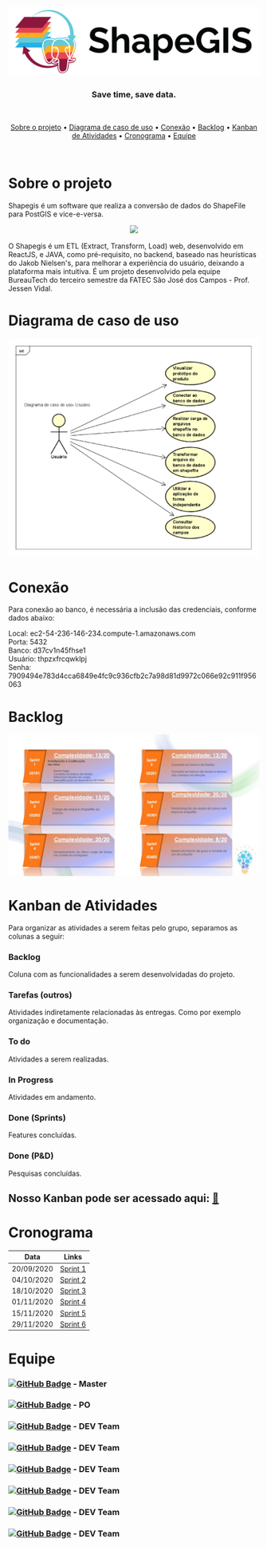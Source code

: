 <div align="center">
    <img src="/assets/images/png/shapegis-logo.png">
</div>

<h3 align="center"> 
Save time, save data. </h3> <br>

 <p align="center">
    <a href="#Sobre-o-projeto">Sobre o projeto</a> •
    <a href="#Diagrama-de-caso-de-uso">Diagrama de caso de uso</a> •
    <a href="#Conexão">Conexão</a> •
    <a href="#Backlog">Backlog</a> •
    <a href="#Kanban-de-Atividades">Kanban de Atividades</a> •
    <a href="#Cronograma">Cronograma</a> •
    <a href="#Equipe">Equipe</a>
 </p> 
 <br>

# Sobre o projeto 
 
Shapegis é um software que realiza a conversão de dados do ShapeFile para PostGIS e vice-e-versa.  

<div align="center">
    <img src="/assets/images/gif/tour-sprint2.gif">
</div>

O Shapegis é um ETL (Extract, Transform, Load) web, desenvolvido em ReactJS, e JAVA, como pré-requisito, no backend, baseado nas heurísticas do Jakob Nielsen's, para melhorar a experiência do usuário, deixando a plataforma mais intuitiva. É um projeto desenvolvido pela equipe BureauTech do terceiro semestre da FATEC São José dos Campos - Prof. Jessen Vidal.

# Diagrama de caso de uso

<div align="center">
    <img src="/assets/images/png/diagrama-use-case.png">
</div>

# Conexão

Para conexão ao banco, é necessária a inclusão das credenciais, conforme dados abaixo:

Local: ec2-54-236-146-234.compute-1.amazonaws.com<br>
Porta: 5432<br>
Banco: d37cv1n45fhse1<br>
Usuário: thpzxfrcqwklpj<br>
Senha: 7909494e783d4cca6849e4fc9c936cfb2c7a98d81d9972c066e92c911f956063<br>

# Backlog

<div align="center">
    <img src="/assets/images/jpeg/cards.jpeg">
</div>

# Kanban de Atividades

Para organizar as atividades a serem feitas pelo grupo, separamos as colunas a seguir:

### Backlog 
Coluna com as funcionalidades a serem desenvolvidadas do projeto.

### Tarefas (outros)
Atividades indiretamente relacionadas às entregas. Como por exemplo organização e documentação.

### To do
Atividades a serem realizadas.

### In Progress
Atividades em andamento.

### Done (Sprints)
Features concluídas.

### Done (P&D)
Pesquisas concluídas.

## Nosso Kanban pode ser acessado aqui: [:memo:](https://github.com/BureauTech/Mini-ETL-Shapefile-to-PostGis/projects/3)

# Cronograma 

| Data | Links |
| ------ | ------ |
|    20/09/2020    |[Sprint 1](https://github.com/BureauTech/Mini-ETL-Shapefile-to-PostGis/tree/sprint-1) |
|    04/10/2020    |[Sprint 2](https://github.com/BureauTech/Mini-ETL-Shapefile-to-PostGis/tree/sprint-2) |
|    18/10/2020    |[Sprint 3](https://github.com/BureauTech/Mini-ETL-Shapefile-to-PostGis/tree/sprint-3) |
|    01/11/2020    |[Sprint 4](https://github.com/BureauTech/Mini-ETL-Shapefile-to-PostGis/tree/sprint-4) |
|    15/11/2020    |[Sprint 5](https://github.com/BureauTech/Mini-ETL-Shapefile-to-PostGis/tree/sprint-5) |
|    29/11/2020    |[Sprint 6](https://github.com/BureauTech/Mini-ETL-Shapefile-to-PostGis/tree/sprint-6) |

# Equipe 

### [![GitHub Badge](https://img.shields.io/github/followers/bibiacoutinho?label=bibiacoutinho&style=for-the-badge&color=black&link=https://github.com/bibiacoutinho)](https://github.com/bibiacoutinho) - Master <br/>

### [![GitHub Badge](https://img.shields.io/github/followers/charles-ramos?label=charles-ramos&style=for-the-badge&color=black&link=https://github.com/charles-ramos)](https://github.com/charles-ramos) - PO <br/>

### [![GitHub Badge](https://img.shields.io/github/followers/anaclaragraciano?label=anaclaragraciano&style=for-the-badge&color=black&link=https://github.com/anaclaragraciano)](https://github.com/anaclaragraciano) - DEV Team<br/>

### [![GitHub Badge](https://img.shields.io/github/followers/danielsantosoliveira?label=danielsantosoliveira&style=for-the-badge&color=black&link=https://github.com/danielsantosoliveira)](https://github.com/danielsantosoliveira) - DEV Team<br/>

### [![GitHub Badge](https://img.shields.io/github/followers/fcostafelipe?label=fcostafelipe&style=for-the-badge&color=black&link=https://github.com/fcostafelipe)](https://github.com/fcostafelipe) - DEV Team<br/>

### [![GitHub Badge](https://img.shields.io/github/followers/JVMedeiros?label=JVMedeiros&style=for-the-badge&color=black&link=https://github.com/JVMedeiros)](https://github.com/JVMedeiros) - DEV Team<br/>
  
### [![GitHub Badge](https://img.shields.io/github/followers/marcelouchoas?label=marcelouchoas&style=for-the-badge&color=black&link=https://github.com/QuodJP)](https://github.com/marcelouchoas) - DEV Team<br/>
 
### [![GitHub Badge](https://img.shields.io/github/followers/QuodJP?label=QuodJP&style=for-the-badge&color=black&link=https://github.com/QuodJP)](https://github.com/QuodJP) - DEV Team</br>

